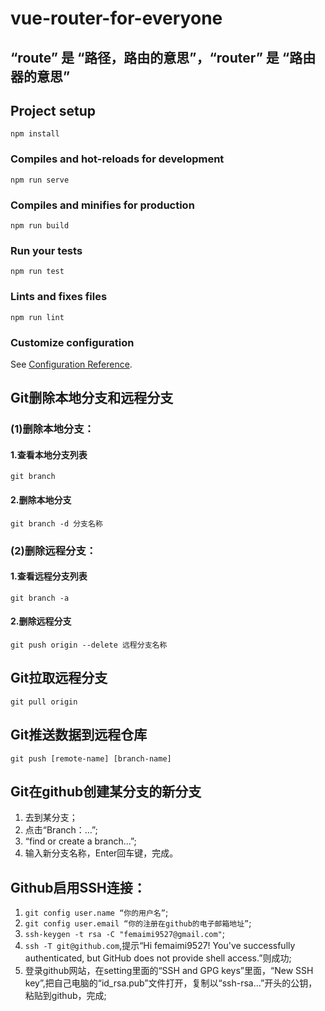 # vue-router-for-everyone

## “route” 是 “路径，路由的意思”，“router” 是 “路由器的意思” 

## Project setup
```
npm install
```

### Compiles and hot-reloads for development
```
npm run serve
```

### Compiles and minifies for production
```
npm run build
```

### Run your tests
```
npm run test
```

### Lints and fixes files
```
npm run lint
```

### Customize configuration
See [Configuration Reference](https://cli.vuejs.org/config/).


## Git删除本地分支和远程分支
### (1)删除本地分支：

#### 1.查看本地分支列表
```
git branch
```

#### 2.删除本地分支
```
git branch -d 分支名称
```

### (2)删除远程分支：

#### 1.查看远程分支列表
```
git branch -a
```
#### 2.删除远程分支
```
git push origin --delete 远程分支名称
```
## Git拉取远程分支

```
git pull origin
```
## Git推送数据到远程仓库

```
git push [remote-name] [branch-name]
```

## Git在github创建某分支的新分支
1. 去到某分支；
2. 点击“Branch：...”;
3. “find or create a branch...”;
4. 输入新分支名称，Enter回车键，完成。

## Github启用SSH连接：
1. ```git config user.name “你的用户名”```;
2. ```git config user.email “你的注册在github的电子邮箱地址”```;
3. ```ssh-keygen -t rsa -C "femaimi9527@gmail.com"```;
4. ```ssh -T git@github.com```,提示“Hi femaimi9527! You've successfully authenticated, but GitHub does not provide shell access.”则成功;
5. 登录github网站，在setting里面的“SSH and GPG keys”里面，“New SSH key”,把自己电脑的“id_rsa.pub”文件打开，复制以“ssh-rsa...”开头的公钥，粘贴到github，完成;